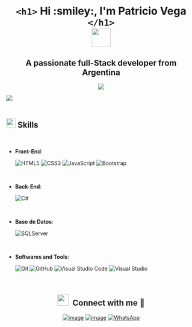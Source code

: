 <h1 align="center">
  <code>&lt;h1&gt;</code> 
  <b>Hi :smiley:, I'm Patricio Vega</b>
  <code>&lt;/h1&gt;</code>
  <br>
   <img src="https://media.giphy.com/media/hvRJCLFzcasrR4ia7z/giphy.gif" width="50">
</h1>


<h2 align="center">A passionate full-Stack developer from Argentina</h2>
<p align="center">
 <img src="https://readme-typing-svg.herokuapp.com/?lines=Welcome+to+my+GitHub+Profile!&center=true&width=360&height=30">
</p>

<img src="https://user-images.githubusercontent.com/73097560/115834477-dbab4500-a447-11eb-908a-139a6edaec5c.gif"><br><br>

## <img src="https://media2.giphy.com/media/QssGEmpkyEOhBCb7e1/giphy.gif?cid=ecf05e47a0n3gi1bfqntqmob8g9aid1oyj2wr3ds3mg700bl&rid=giphy.gif" width ="25"><b> Skills</b>
<br>

<p align="center">
    
- **Front-End**:

   ![HTML5](https://img.shields.io/badge/HTML5%20-%23E34F26.svg?style=for-the-badge&logo=html5&logoColor=white)
   ![CSS3](https://img.shields.io/badge/CSS%20-%231572B6.svg?style=for-the-badge&logo=css3&logoColor=white)
   ![JavaScript](https://img.shields.io/badge/JavaScript%20-%23F7DF1E.svg?style=for-the-badge&logo=javascript&logoColor=black)
   ![Bootstrap](https://img.shields.io/badge/bootstrap-%238511FA.svg?style=for-the-badge&logo=bootstrap&logoColor=white)
 

<br>

- **Back-End**:


   ![C#](https://img.shields.io/badge/c%23-%23239120.svg?style=for-the-badge&logo=csharp&logoColor=white)

  <br>

- **Base de Datos**:

   ![SQLServer](https://img.shields.io/badge/MySQL-005C84?style=for-the-badge&logo=mysql&logoColor=white)
  
<br>

- **Softwares and Tools**:

    
    ![Git](https://img.shields.io/badge/git-%23F05033.svg?style=for-the-badge&logo=git&logoColor=white)
    ![GitHub](https://img.shields.io/badge/github-%23121011.svg?style=for-the-badge&logo=github&logoColor=white)
    ![Visual Studio Code](https://img.shields.io/badge/Visual%20Studio%20Code-0078d7.svg?style=for-the-badge&logo=visual-studio-code&logoColor=white)
    ![Visual Studio](https://img.shields.io/badge/Visual%20Studio-5C2D91.svg?style=for-the-badge&logo=visual-studio&logoColor=white)
  
   
<br>

</p>
<h2 align="center" > <img src="https://media.giphy.com/media/iY8CRBdQXODJSCERIr/giphy.gif" width="30" height="30" style="margin-right: 10px;">Connect with me 🤝 </h2>
<div align="center">
 
[![image](https://img.shields.io/badge/Instagram-E4405F?style=for-the-badge&logo=instagram&logoColor=white)](https://www.instagram.com/Patricio_vega04/?next=%2F)
[![image](https://img.shields.io/badge/Gmail-D14836?style=for-the-badge&logo=gmail&logoColor=white)](mailto:patriciovega037@gmail.com)
[![WhatsApp](https://img.shields.io/badge/WhatsApp-25D366?style=for-the-badge&logo=whatsapp&logoColor=white)](https://wa.me/543562458323)

</div>
